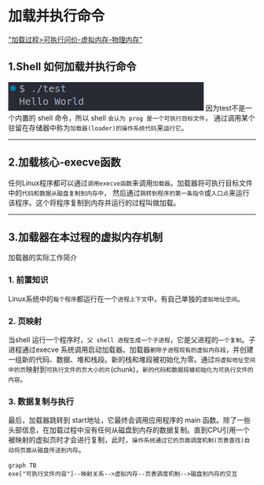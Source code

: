 # 加载并执行命令
["加载过程>可执行问价-虚拟内存-物理内存"](https://www.doubao.com/thread/w93497fd4fdf4f377)

## 1.Shell 如何加载并执行命令
![alt text](img/加载执行命令.png)
因为test不是一个内置的 shell 命令，所以 shell `会认为 prog 是一个可执行目标文件`，
通过调用某个驻留在存储器中称为`加载器(loader)的操作系统代码`来`运行它`。

---
## 2.加载核心-execve函数
任何Linux程序都可以通过`调用execve函数`来调用`加载器`。加载器将可执行目标文件中的`代码和数据从磁盘复制到内存中`，
然后通过`跳转到程序的第一条指令`或`入口点`来运行该程序。这个将程序复制到内存并运行的过程叫做加载。

---
## 3.加载器在本过程的虚拟内存机制
加载器的实际工作简介
### 1. 前置知识
  Linux系统中的`每个程序`都运行在一个`进程上下文`中，有自己单独的`虚拟地址空间`。

### 2. 页映射
  当shell 运行一个程序时，`父 shell 进程生成一个子进程`，它是父进程的`一个复制`。子进程通过execve 系统调用启动加载器。加载器`删除子进程现有的虚拟内存段`，并创建一组新的代码、数据、堆和栈段。新的栈和堆段被初始化为零。通过`将虚拟地址空间中的页`映射到`可执行文件的页大小的片`(chunk)，`新的代码和数据段被初始化为可执行文件的内容`。

### 3. 数据复制与执行
  最后，加载器跳转到 start地址，它最终会调用应用程序的 main 函数。除了一些头部信息，在加载过程中没有任何从磁盘到内存的数据复制。直到CPU引用一个被映射的虚拟页时才会进行复制，此时，`操作系统通过它的页面调度机制(页表查找)自动将页面从磁盘传送到内存`。

```mermaid
graph TB
exe["可执行文件内容"]--映射关系-->虚拟内存--页表调度机制-->磁盘到内存的交互

```